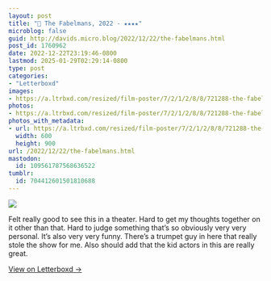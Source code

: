 ```yaml
---
layout: post
title: "🍿 The Fabelmans, 2022 - ★★★★"
microblog: false
guid: http://davids.micro.blog/2022/12/22/the-fabelmans.html
post_id: 1760962
date: 2022-12-22T23:19:46-0800
lastmod: 2025-01-29T02:29:14-0800
type: post
categories:
- "Letterboxd"
images:
- https://a.ltrbxd.com/resized/film-poster/7/2/1/2/8/8/721288-the-fabelmans-0-600-0-900-crop.jpg?v=ae93837ec1
photos:
- https://a.ltrbxd.com/resized/film-poster/7/2/1/2/8/8/721288-the-fabelmans-0-600-0-900-crop.jpg?v=ae93837ec1
photos_with_metadata:
- url: https://a.ltrbxd.com/resized/film-poster/7/2/1/2/8/8/721288-the-fabelmans-0-600-0-900-crop.jpg?v=ae93837ec1
  width: 600
  height: 900
url: /2022/12/22/the-fabelmans.html
mastodon:
  id: 109561787568636522
tumblr:
  id: 704412601501810688
---
```

 <p><img src="https://a.ltrbxd.com/resized/film-poster/7/2/1/2/8/8/721288-the-fabelmans-0-600-0-900-crop.jpg?v=ae93837ec1"/></p> <p>Felt really good to see this in a theater. Hard to get my thoughts together on it other than that. Hard to judge something that’s so obviously very very personal. It’s also very very funny. There’s a trumpet guy in here that really stole the show for me. Also should add that the kid actors in this are really great.</p> 
<p><a href="https://letterboxd.com/theschlaepfer/film/the-fabelmans/">View on Letterboxd →</a></p>
